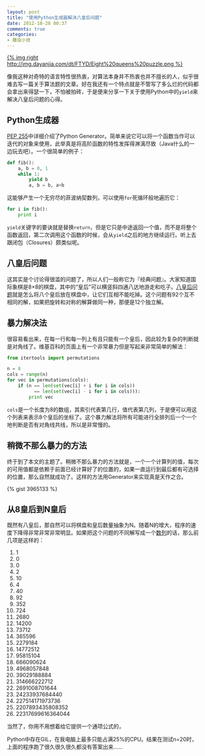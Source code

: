 ```yaml
---
layout: post
title: "使用Python生成器解决八皇后问题"
date: 2012-10-28 00:37
comments: true
categories:
- 雕虫小技
---
```


[{% img right http://img.dayanjia.com/dt/FTYD/Eight%20queens%20puzzle.png %}](http://img.dayanjia.com/di/FTYD/Eight%20queens%20puzzle.png)

像我这种对奇特的语言特性很热衷，对算法本身并不热衷也并不擅长的人，似乎很难去写一篇关于算法题的文章。好在我还有一个特点就是不管写了多么烂的代码都会拿出来得瑟一下，不怕被拍砖，于是便来分享一下关于使用Python中的`yield`来解决八皇后问题的心得。

<!--more-->

## Python生成器

[PEP 255](http://www.python.org/dev/peps/pep-0255/)中详细介绍了Python Generator。简单来说它可以将一个函数当作可以迭代的对象来使用，此举真是将高阶函数的特性发挥得淋漓尽致（Java什么的一边玩去吧）。一个很简单的例子：

``` python
def fib():
    a, b = 0, 1
    while 1:
        yield b
        a, b = b, a+b
```

这能够产生一个无穷尽的菲波纳契数列，可以使用`for`死循环般地遍历它：

``` python
for i in fib():
    print i
```

`yield`关键字的要诀就是替换`return`，但是它只是中途返回一个值，而不是将整个函数返回，第二次调用这个函数的时候，会从`yield`之后的地方继续运行。听上去跟闭包（Closures）颇类似呢。

## 八皇后问题

这其实是个讨论得很滥的问题了，所以人们一般称它为『经典问题』。大家知道国际象棋是8×8的棋盘，其中的“皇后”可以横竖斜四通八达地游走和吃子。[八皇后问题](http://zh.wikipedia.org/wiki/%E5%85%AB%E7%9A%87%E5%90%8E%E9%97%AE%E9%A2%98)就是怎么将八个皇后放在棋盘中，让它们互相不能吃掉。这个问题有92个互不相同的解，如果把旋转和对称的解算做同一种，那便是12个独立解。

## 暴力解决法

很容易看出来，在每一行和每一列上有且只能有一个皇后，因此较为复杂的判断就是对角线了。维基百科的页面上有一个非常暴力但是写起来非常简单的解法：

``` python
from itertools import permutations

n = 8
cols = range(n)
for vec in permutations(cols):
    if (n == len(set(vec[i] + i for i in cols))
          == len(set(vec[i] - i for i in cols))):
        print vec
```

`cols`是一个长度为8的数组，其索引代表第几行，值代表第几列，于是便可以用这个列表来表示8个皇后的坐标了。这个暴力解法将所有可能进行全排列后一个一个地判断是否有对角线共线，所以是非常慢的。

## 稍微不那么暴力的方法

终于到了本文的主题了。稍微不那么暴力的方法就是，一个一个计算列的值，每次的可用值都是依赖于前面已经计算好了的位置的，如果一直运行到最后都有可选择的位置，那么自然就成功了。这样的方法用Generator来实现真是天作之合。

{% gist 3965133 %}

## 从8皇后到N皇后

既然有八皇后，那自然可以将棋盘和皇后数量抽象为N。随着N的增大，程序的速度下降得非常非常非常明显。如果把这个问题的不同解写成一个[数列](http://oeis.org/A000170)的话，那么前几项是这样的：

1.   1
2.   0
3.   0
4.   2
5.   10
6.   4
7.   40
8.   92
9.   352
10.  724
11.  2680
12.  14200
13.  73712
14.  365596
15.  2279184
16.  14772512
17.  95815104
18.  666090624
19.  4968057848
20.  39029188884
21.  314666222712
22.  2691008701644
23.  24233937684440
24.  227514171973736
25.  2207893435808352
26.  22317699616364044

当然了，你用不用想着给它提供一个通项公式的，

Python中存在GIL，在我电脑上最多只能占满25%的CPU。结果在测试n=20时，上面的程序跑了很久很久很久都没有答案出来……
